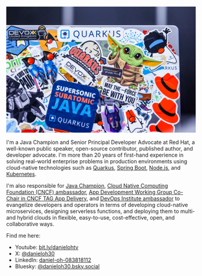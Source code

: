 ![Logo](stickers_on_laptop.jpg)

I'm a Java Champion and Senior Principal Developer Advocate at Red Hat, a well-known public speaker, open-source contributor, published author, and developer advocate. I'm more than 20 years of first-hand experience in solving real-world enterprise problems in production environments using cloud-native technologies such as [Quarkus](https://quarkus.io/), [Spring Boot](https://spring.io/projects/spring-boot), [Node.js](https://nodejs.org/), and [Kubernetes](https://kubernetes.io/). 

I'm also responsible for [Java Champion](https://dev.java/community/jcs/), [Cloud Native Computing Foundation (CNCF) ambassador](https://www.cncf.io/people/ambassadors/), [App Development Working Group Co-Chair in CNCF TAG App Delivery](https://github.com/cncf/tag-app-delivery/tree/main/app-development-wg), and [DevOps Institute ambassador](https://www.devopsinstitute.com/about-us/ambassadors/) to evangelize developers and operators in terms of developing cloud-native microservices, designing serverless functions, and deploying them to multi- and hybrid clouds in flexible, easy-to-use, cost-effective, open, and collaborative ways.

Find me here:
- Youtube: [bit.ly/danielohtv](https://www.youtube.com/channel/UCL0q0BtIDkOhTCMdtwNgLBg)
- X: [@danieloh30](https://twitter.com/danieloh30)
- LinkedIn: [daniel-oh-083818112](https://www.linkedin.com/in/daniel-oh-083818112/)
- Bluesky: [@danieloh30.bsky.social](https://bsky.app/profile/danieloh30.bsky.social)
